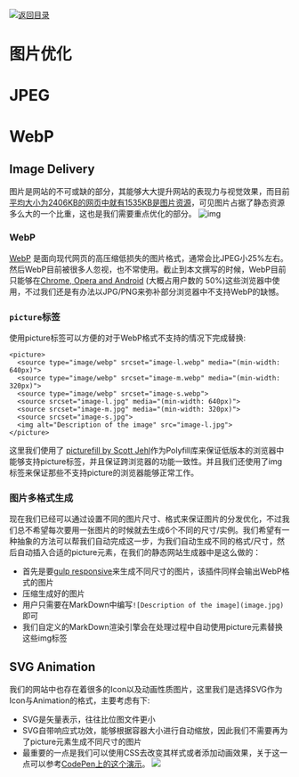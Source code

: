 [![返回目录](https://parg.co/UGp)](https://parg.co/UGZ) 

# 图片优化


# JPEG


# WebP


## Image Delivery
图片是网站的不可或缺的部分，其能够大大提升网站的表现力与视觉效果，而目前[平均大小为2406KB的网页中就有1535KB是图片资源](http://httparchive.org/interesting.php?a=All&l=Jul%2015%202016)，可见图片占据了静态资源多么大的一个比重，这也是我们需要重点优化的部分。
![img](https://cdn.css-tricks.com/wp-content/uploads/2016/08/average-bytes-per-page-chart.jpg)

### WebP
[WebP](https://developers.google.com/speed/webp/) 是面向现代网页的高压缩低损失的图片格式，通常会比JPEG小25%左右。然后WebP目前被很多人忽视，也不常使用。截止到本文撰写的时候，WebP目前只能够在[Chrome, Opera and Android](http://caniuse.com/#feat=webp) (大概占用户数的 50%)这些浏览器中使用，不过我们还是有办法以JPG/PNG来弥补部分浏览器中不支持WebP的缺憾。

### `picture`标签
使用picture标签可以方便的对于WebP格式不支持的情况下完成替换:
```
<picture>
  <source type="image/webp" srcset="image-l.webp" media="(min-width: 640px)">
  <source type="image/webp" srcset="image-m.webp" media="(min-width: 320px)">
  <source type="image/webp" srcset="image-s.webp">
  <source srcset="image-l.jpg" media="(min-width: 640px)">
  <source srcset="image-m.jpg" media="(min-width: 320px)">
  <source srcset="image-s.jpg">
  <img alt="Description of the image" src="image-l.jpg">
</picture>
```
这里我们使用了 [picturefill by Scott Jehl](https://github.com/scottjehl/picturefill)作为Polyfill库来保证低版本的浏览器中能够支持picture标签，并且保证跨浏览器的功能一致性。并且我们还使用了img标签来保证那些不支持picture的浏览器能够正常工作。

### 图片多格式生成
现在我们已经可以通过设置不同的图片尺寸、格式来保证图片的分发优化，不过我们总不希望每次要用一张图片的时候就去生成6个不同的尺寸/实例。我们希望有一种抽象的方法可以帮我们自动完成这一步，为我们自动生成不同的格式/尺寸，然后自动插入合适的picture元素，在我们的静态网站生成器中是这么做的：
- 首先是要[gulp responsive](https://github.com/mahnunchik/gulp-responsive)来生成不同尺寸的图片，该插件同样会输出WebP格式的图片
- 压缩生成好的图片
- 用户只需要在MarkDown中编写`![Description of the image](image.jpg)`即可
- 我们自定义的MarkDown渲染引擎会在处理过程中自动使用picture元素替换这些img标签

## SVG Animation
我们的网站中也存在着很多的Icon以及动画性质图片，这里我们是选择SVG作为Icon与Animation的格式，主要考虑有下:
- SVG是矢量表示，往往比位图文件更小
- SVG自带响应式功效，能够根据容器大小进行自动缩放，因此我们不需要再为了picture元素生成不同尺寸的图片
- 最重要的一点是我们可以使用CSS去改变其样式或者添加动画效果，关于这一点可以参考[CodePen上的这个演示](https://codepen.io/voorhoede/pen/qNgWod/)。
![](https://coding.net/u/hoteam/p/Cache/git/raw/master/2016/8/2/autolayout.gif)




